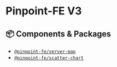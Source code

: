 # Pinpoint-FE V3

## 📦 Components & Packages
- [`@pinpoint-fe/server-map`](https://pinpoint-apm.github.io/pinpoint-fe-docs/servermap/introduction)
- [`@pinpoint-fe/scatter-chart`](https://pinpoint-apm.github.io/pinpoint-fe-docs/scatterchart/introduction)

